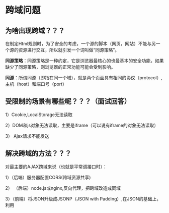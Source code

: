 # 跨域问题

## 为啥出现跨域？？？

在制定Html规则时，为了安全的考虑，一个源的脚本（网页，网站）不能与另一个源的资源进行交互，所以就引发一个词叫做“同源策略”。

**同源策略**：同源策略是一种约定，它是浏览器最核心的也最基本的安全功能，如果缺少了同源策略，则浏览器的正常功能可能会受到影响。

**同源**：所谓同源（即指在同一个域），就是两个页面具有相同的协议（protocol）,主机（host）和端口号（port）

## 受限制的场景有哪些呢？？？（面试回答）

1）Cookie,LocalStorage无法读取

2）DOM和js对象无法读取，主要是iframe（可以说有iframe的对象无法读取）

3） Ajax请求不能发送

## 解决跨域的方法？？？

对最主要的AJAX跨域来说（也就是平常调接口时）：

1）（后端）服务器配置CORS(跨域资源共享)

2） （后端）node.js或nginx,反向代理，把跨域改造成同域

3）（前端）将JSON升级成JSONP（JSON with Padding）,在JSON的基础上，利用<script>标签可以跨域的特性，加上头设置

**对iframe跨域来说：**

H5提供了postMessage()的方法，可以在父子页面进行通信（加分项）

